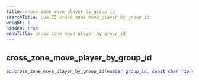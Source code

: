 ```yaml
---
title: cross_zone_move_player_by_group_id
searchTitle: Lua EQ cross_zone_move_player_by_group_id
weight: 1
hidden: true
menuTitle: cross_zone_move_player_by_group_id
---
```

## cross_zone_move_player_by_group_id
```lua
eq.cross_zone_move_player_by_group_id(number group_id, const char *zone_short_name) -- void
```